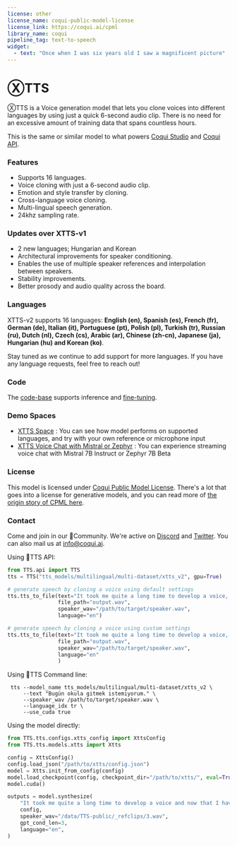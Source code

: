 ```yaml
---
license: other
license_name: coqui-public-model-license
license_link: https://coqui.ai/cpml
library_name: coqui
pipeline_tag: text-to-speech
widget:
  - text: "Once when I was six years old I saw a magnificent picture"
---
```


# ⓍTTS
ⓍTTS is a Voice generation model that lets you clone voices into different languages by using just a quick 6-second audio clip. There is no need for an excessive amount of training data that spans countless hours.

This is the same or similar model to what powers [Coqui Studio](https://coqui.ai/) and [Coqui API](https://docs.coqui.ai/docs).

### Features
- Supports 16 languages. 
- Voice cloning with just a 6-second audio clip.
- Emotion and style transfer by cloning. 
- Cross-language voice cloning.
- Multi-lingual speech generation.
- 24khz sampling rate.

### Updates over XTTS-v1
- 2 new languages; Hungarian and Korean
- Architectural improvements for speaker conditioning.
- Enables the use of multiple speaker references and interpolation between speakers.
- Stability improvements.
- Better prosody and audio quality across the board.

### Languages
XTTS-v2 supports 16 languages: **English (en), Spanish (es), French (fr), German (de), Italian (it), Portuguese (pt),
Polish (pl), Turkish (tr), Russian (ru), Dutch (nl), Czech (cs), Arabic (ar), Chinese (zh-cn), Japanese (ja), Hungarian (hu) and Korean (ko)**.

Stay tuned as we continue to add support for more languages. If you have any language requests, feel free to reach out!

### Code
The [code-base](https://github.com/coqui-ai/TTS) supports inference and [fine-tuning](https://tts.readthedocs.io/en/latest/models/xtts.html#training).

### Demo Spaces
- [XTTS Space](https://huggingface.co/spaces/coqui/xtts)  :  You can see how model performs on supported languages, and try with your own reference or microphone input
- [XTTS Voice Chat with Mistral or Zephyr](https://huggingface.co/spaces/coqui/voice-chat-with-mistral) : You can experience streaming voice chat with Mistral 7B Instruct or Zephyr 7B Beta

### License
This model is licensed under [Coqui Public Model License](https://coqui.ai/cpml). There's a lot that goes into a license for generative models, and you can read more of [the origin story of CPML here](https://coqui.ai/blog/tts/cpml).

### Contact
Come and join in our 🐸Community. We're active on [Discord](https://discord.gg/fBC58unbKE) and [Twitter](https://twitter.com/coqui_ai).
You can also mail us at info@coqui.ai.

Using 🐸TTS API:

```python
from TTS.api import TTS
tts = TTS("tts_models/multilingual/multi-dataset/xtts_v2", gpu=True)

# generate speech by cloning a voice using default settings
tts.tts_to_file(text="It took me quite a long time to develop a voice, and now that I have it I'm not going to be silent.",
                file_path="output.wav",
                speaker_wav="/path/to/target/speaker.wav",
                language="en")

# generate speech by cloning a voice using custom settings
tts.tts_to_file(text="It took me quite a long time to develop a voice, and now that I have it I'm not going to be silent.",
                file_path="output.wav",
                speaker_wav="/path/to/target/speaker.wav",
                language="en"
                )
```

Using 🐸TTS Command line:

```console
 tts --model_name tts_models/multilingual/multi-dataset/xtts_v2 \
     --text "Bugün okula gitmek istemiyorum." \
     --speaker_wav /path/to/target/speaker.wav \
     --language_idx tr \
     --use_cuda true
```

Using the model directly:

```python
from TTS.tts.configs.xtts_config import XttsConfig
from TTS.tts.models.xtts import Xtts

config = XttsConfig()
config.load_json("/path/to/xtts/config.json")
model = Xtts.init_from_config(config)
model.load_checkpoint(config, checkpoint_dir="/path/to/xtts/", eval=True)
model.cuda()

outputs = model.synthesize(
    "It took me quite a long time to develop a voice and now that I have it I am not going to be silent.",
    config,
    speaker_wav="/data/TTS-public/_refclips/3.wav",
    gpt_cond_len=3,
    language="en",
)
```